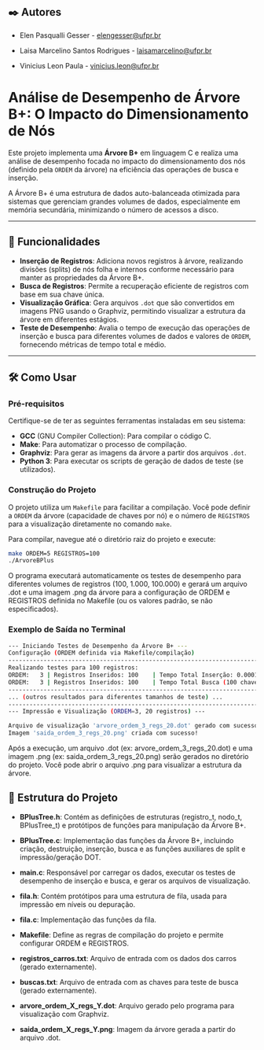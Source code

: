 ## ✒️ Autores

* Elen Pasqualli Gesser - elengesser@ufpr.br

* Laisa Marcelino Santos Rodrigues - laisamarcelino@ufpr.br

* Vinicius Leon Paula - vinicius.leon@ufpr.br

# Análise de Desempenho de Árvore B+: O Impacto do Dimensionamento de Nós

Este projeto implementa uma **Árvore B+** em linguagem C e realiza uma análise de desempenho focada no impacto do dimensionamento dos nós (definido pela `ORDEM` da árvore) na eficiência das operações de busca e inserção.

A Árvore B+ é uma estrutura de dados auto-balanceada otimizada para sistemas que gerenciam grandes volumes de dados, especialmente em memória secundária, minimizando o número de acessos a disco.

---

## 🚀 Funcionalidades

* **Inserção de Registros**: Adiciona novos registros à árvore, realizando divisões (splits) de nós folha e internos conforme necessário para manter as propriedades da Árvore B+.
* **Busca de Registros**: Permite a recuperação eficiente de registros com base em sua chave única.
* **Visualização Gráfica**: Gera arquivos `.dot` que são convertidos em imagens PNG usando o Graphviz, permitindo visualizar a estrutura da árvore em diferentes estágios.
* **Teste de Desempenho**: Avalia o tempo de execução das operações de inserção e busca para diferentes volumes de dados e valores de `ORDEM`, fornecendo métricas de tempo total e médio.

---

## 🛠️ Como Usar

### Pré-requisitos

Certifique-se de ter as seguintes ferramentas instaladas em seu sistema:

* **GCC** (GNU Compiler Collection): Para compilar o código C.
* **Make**: Para automatizar o processo de compilação.
* **Graphviz**: Para gerar as imagens da árvore a partir dos arquivos `.dot`.
* **Python 3**: Para executar os scripts de geração de dados de teste (se utilizados).

### Construção do Projeto

O projeto utiliza um `Makefile` para facilitar a compilação. Você pode definir a `ORDEM` da árvore (capacidade de chaves por nó) e o número de `REGISTROS` para a visualização diretamente no comando `make`.

Para compilar, navegue até o diretório raiz do projeto e execute:

```bash
make ORDEM=5 REGISTROS=100
./ArvoreBPlus
```

O programa executará automaticamente os testes de desempenho para diferentes volumes de registros (100, 1.000, 100.000) e gerará um arquivo .dot e uma imagem .png da árvore para a configuração de ORDEM e REGISTROS definida no Makefile (ou os valores padrão, se não especificados).

### Exemplo de Saída no Terminal

```bash
--- Iniciando Testes de Desempenho da Árvore B+ ---
Configuração (ORDEM definida via Makefile/compilação)
-----------------------------------------------------------------------------------------------------------
Realizando testes para 100 registros:
ORDEM:   3 | Registros Inseridos: 100    | Tempo Total Inserção: 0.000123 segundos | Tempo Médio por Inserção: 0.0000012300 segundos
ORDEM:   3 | Registros Inseridos: 100    | Tempo Total Busca (100 chaves): 0.000006 segundos | Tempo Médio por Busca: 0.0000000600 segundos
-----------------------------------------------------------------------------------------------------------
... (outros resultados para diferentes tamanhos de teste) ...
-----------------------------------------------------------------------------------------------------------
--- Impressão e Visualização (ORDEM=3, 20 registros) ---

Arquivo de visualização 'arvore_ordem_3_regs_20.dot' gerado com sucesso (usando HTML-like).
Imagem 'saida_ordem_3_regs_20.png' criada com sucesso!
```

Após a execução, um arquivo .dot (ex: arvore_ordem_3_regs_20.dot) e uma imagem .png (ex: saida_ordem_3_regs_20.png) serão gerados no diretório do projeto. Você pode abrir o arquivo .png para visualizar a estrutura da árvore.

## 📂 Estrutura do Projeto

* **BPlusTree.h**: Contém as definições de estruturas (registro_t, nodo_t, BPlusTree_t) e protótipos de funções para manipulação da Árvore B+.

* **BPlusTree.c**: Implementação das funções da Árvore B+, incluindo criação, destruição, inserção, busca e as funções auxiliares de split e impressão/geração DOT.

* **main.c**: Responsável por carregar os dados, executar os testes de desempenho de inserção e busca, e gerar os arquivos de visualização.

* **fila.h**: Contém protótipos para uma estrutura de fila, usada para impressão em níveis ou depuração.

* **fila.c**: Implementação das funções da fila.

* **Makefile**: Define as regras de compilação do projeto e permite configurar ORDEM e REGISTROS.

* **registros_carros.txt**: Arquivo de entrada com os dados dos carros (gerado externamente).

* **buscas.txt**: Arquivo de entrada com as chaves para teste de busca (gerado externamente).

* **arvore_ordem_X_regs_Y.dot**: Arquivo gerado pelo programa para visualização com Graphviz.

* **saida_ordem_X_regs_Y.png**: Imagem da árvore gerada a partir do arquivo .dot.